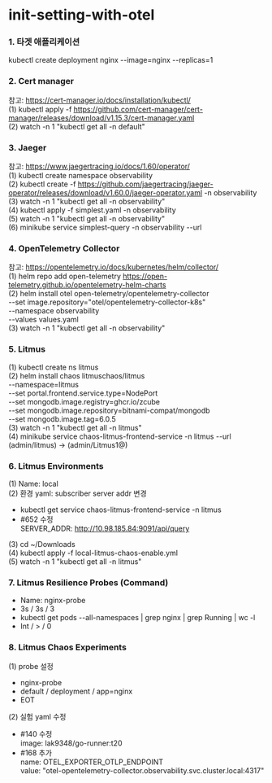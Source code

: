 # init-setting-with-otel

### 1. 타겟 애플리케이션
kubectl create deployment nginx --image=nginx --replicas=1  

### 2. Cert manager  
참고: https://cert-manager.io/docs/installation/kubectl/  
(1) kubectl apply -f https://github.com/cert-manager/cert-manager/releases/download/v1.15.3/cert-manager.yaml  
(2) watch -n 1 "kubectl get all -n default"  

### 3. Jaeger 
참고: https://www.jaegertracing.io/docs/1.60/operator/   
(1) kubectl create namespace observability   
(2) kubectl create -f https://github.com/jaegertracing/jaeger-operator/releases/download/v1.60.0/jaeger-operator.yaml -n observability   
(3) watch -n 1 "kubectl get all -n observability"  
(4) kubectl apply -f simplest.yaml -n observability   
(5) watch -n 1 "kubectl get all -n observability"  
(6) minikube service simplest-query -n observability --url   

### 4. OpenTelemetry Collector
참고: https://opentelemetry.io/docs/kubernetes/helm/collector/   
(1) helm repo add open-telemetry https://open-telemetry.github.io/opentelemetry-helm-charts    
(2) helm install otel open-telemetry/opentelemetry-collector \
  --set image.repository="otel/opentelemetry-collector-k8s" \
  --namespace observability \
  --values values.yaml    
(3) watch -n 1 "kubectl get all -n observability"   
 
### 5. Litmus
(1) kubectl create ns litmus   
(2) helm install chaos litmuschaos/litmus \
--namespace=litmus \
--set portal.frontend.service.type=NodePort \
--set mongodb.image.registry=ghcr.io/zcube \
--set mongodb.image.repository=bitnami-compat/mongodb \
--set mongodb.image.tag=6.0.5   
(3) watch -n 1 "kubectl get all -n litmus"   
(4) minikube service chaos-litmus-frontend-service -n litmus --url    
(admin/litmus) -> (admin/Litmus1@)   

### 6. Litmus Environments
(1) Name: local   
(2) 환경 yaml: subscriber server addr 변경
- kubectl get service chaos-litmus-frontend-service -n litmus  
- #652 수정  
  SERVER_ADDR: http://10.98.185.84:9091/api/query   

(3) cd ~/Downloads   
(4) kubectl apply -f local-litmus-chaos-enable.yml   
(5) watch -n 1 "kubectl get all -n litmus" 

### 7. Litmus Resilience Probes (Command)
- Name: nginx-probe   
- 3s / 3s / 3   
- kubectl get pods --all-namespaces | grep nginx | grep Running | wc -l   
- Int / > / 0   

### 8. Litmus Chaos Experiments
(1) probe 설정    
- nginx-probe   
- default / deployment / app=nginx   
- EOT   

(2) 실험 yaml 수정  
- #140 수정   
  image: lak9348/go-runner:t20   
- #168 추가   
  name: OTEL_EXPORTER_OTLP_ENDPOINT     
  value: "otel-opentelemetry-collector.observability.svc.cluster.local:4317"      

